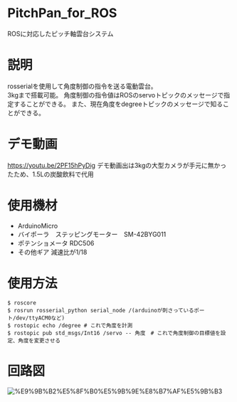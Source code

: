 # PitchPan_for_ROS
ROSに対応したピッチ軸雲台システム
# 説明
rosserialを使用して角度制御の指令を送る電動雲台。  
3kgまで搭載可能。 
角度制御の指令値はROSのservoトピックのメッセージで指定することができる。 
また、現在角度をdegreeトピックのメッセージで知ることができる。 
# デモ動画
https://youtu.be/2PF15hPyDig
デモ動画出は3kgの大型カメラが手元に無かったため、1.5Lの炭酸飲料で代用
# 使用機材
- ArduinoMicro
- バイポーラ　ステッピングモーター　SM-42BYG011
- ポテンショメータ RDC506
- その他ギア 減速比が1/18
# 使用方法 
``` 
$ roscore 
$ rosrun rosserial_python serial_node /(arduinoが刺さっているポート/dev/ttyACM0など) 
$ rostopic echo /degree # これで角度を計測 
$ rostopic pub std_msgs/Int16 /servo -- 角度　# これで角度制御の目標値を設定、角度を変更させる 
``` 
# 回路図
![%E9%9B%B2%E5%8F%B0%E5%9B%9E%E8%B7%AF%E5%9B%B3](https://user-images.githubusercontent.com/45557879/73052619-e71c6300-3ec8-11ea-894c-6f7757b05273.png)
